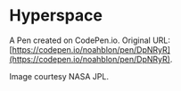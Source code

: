 # Hyperspace 

A Pen created on CodePen.io. Original URL: [https://codepen.io/noahblon/pen/DpNRyR](https://codepen.io/noahblon/pen/DpNRyR).

Image courtesy NASA JPL.